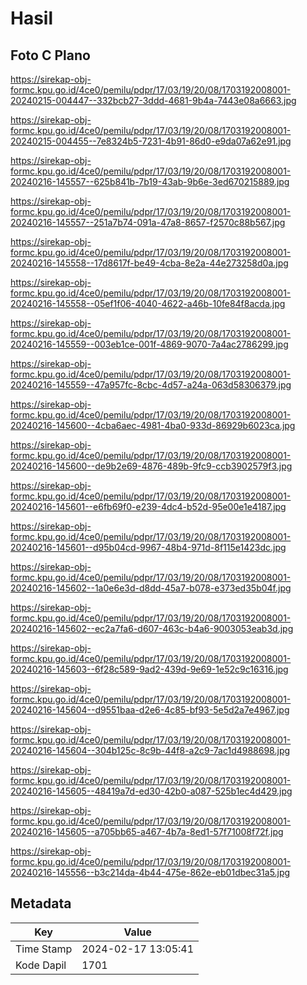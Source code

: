# Hasil

## Foto C Plano

https://sirekap-obj-formc.kpu.go.id/4ce0/pemilu/pdpr/17/03/19/20/08/1703192008001-20240215-004447--332bcb27-3ddd-4681-9b4a-7443e08a6663.jpg

https://sirekap-obj-formc.kpu.go.id/4ce0/pemilu/pdpr/17/03/19/20/08/1703192008001-20240215-004455--7e8324b5-7231-4b91-86d0-e9da07a62e91.jpg

https://sirekap-obj-formc.kpu.go.id/4ce0/pemilu/pdpr/17/03/19/20/08/1703192008001-20240216-145557--625b841b-7b19-43ab-9b6e-3ed670215889.jpg

https://sirekap-obj-formc.kpu.go.id/4ce0/pemilu/pdpr/17/03/19/20/08/1703192008001-20240216-145557--251a7b74-091a-47a8-8657-f2570c88b567.jpg

https://sirekap-obj-formc.kpu.go.id/4ce0/pemilu/pdpr/17/03/19/20/08/1703192008001-20240216-145558--17d8617f-be49-4cba-8e2a-44e273258d0a.jpg

https://sirekap-obj-formc.kpu.go.id/4ce0/pemilu/pdpr/17/03/19/20/08/1703192008001-20240216-145558--05ef1f06-4040-4622-a46b-10fe84f8acda.jpg

https://sirekap-obj-formc.kpu.go.id/4ce0/pemilu/pdpr/17/03/19/20/08/1703192008001-20240216-145559--003eb1ce-001f-4869-9070-7a4ac2786299.jpg

https://sirekap-obj-formc.kpu.go.id/4ce0/pemilu/pdpr/17/03/19/20/08/1703192008001-20240216-145559--47a957fc-8cbc-4d57-a24a-063d58306379.jpg

https://sirekap-obj-formc.kpu.go.id/4ce0/pemilu/pdpr/17/03/19/20/08/1703192008001-20240216-145600--4cba6aec-4981-4ba0-933d-86929b6023ca.jpg

https://sirekap-obj-formc.kpu.go.id/4ce0/pemilu/pdpr/17/03/19/20/08/1703192008001-20240216-145600--de9b2e69-4876-489b-9fc9-ccb3902579f3.jpg

https://sirekap-obj-formc.kpu.go.id/4ce0/pemilu/pdpr/17/03/19/20/08/1703192008001-20240216-145601--e6fb69f0-e239-4dc4-b52d-95e00e1e4187.jpg

https://sirekap-obj-formc.kpu.go.id/4ce0/pemilu/pdpr/17/03/19/20/08/1703192008001-20240216-145601--d95b04cd-9967-48b4-971d-8f115e1423dc.jpg

https://sirekap-obj-formc.kpu.go.id/4ce0/pemilu/pdpr/17/03/19/20/08/1703192008001-20240216-145602--1a0e6e3d-d8dd-45a7-b078-e373ed35b04f.jpg

https://sirekap-obj-formc.kpu.go.id/4ce0/pemilu/pdpr/17/03/19/20/08/1703192008001-20240216-145602--ec2a7fa6-d607-463c-b4a6-9003053eab3d.jpg

https://sirekap-obj-formc.kpu.go.id/4ce0/pemilu/pdpr/17/03/19/20/08/1703192008001-20240216-145603--6f28c589-9ad2-439d-9e69-1e52c9c16316.jpg

https://sirekap-obj-formc.kpu.go.id/4ce0/pemilu/pdpr/17/03/19/20/08/1703192008001-20240216-145604--d9551baa-d2e6-4c85-bf93-5e5d2a7e4967.jpg

https://sirekap-obj-formc.kpu.go.id/4ce0/pemilu/pdpr/17/03/19/20/08/1703192008001-20240216-145604--304b125c-8c9b-44f8-a2c9-7ac1d4988698.jpg

https://sirekap-obj-formc.kpu.go.id/4ce0/pemilu/pdpr/17/03/19/20/08/1703192008001-20240216-145605--48419a7d-ed30-42b0-a087-525b1ec4d429.jpg

https://sirekap-obj-formc.kpu.go.id/4ce0/pemilu/pdpr/17/03/19/20/08/1703192008001-20240216-145605--a705bb65-a467-4b7a-8ed1-57f71008f72f.jpg

https://sirekap-obj-formc.kpu.go.id/4ce0/pemilu/pdpr/17/03/19/20/08/1703192008001-20240216-145556--b3c214da-4b44-475e-862e-eb01dbec31a5.jpg


## Metadata

| Key        | Value               |
| ---------- | ------------------- |
| Time Stamp | 2024-02-17 13:05:41 |
| Kode Dapil | 1701                |



